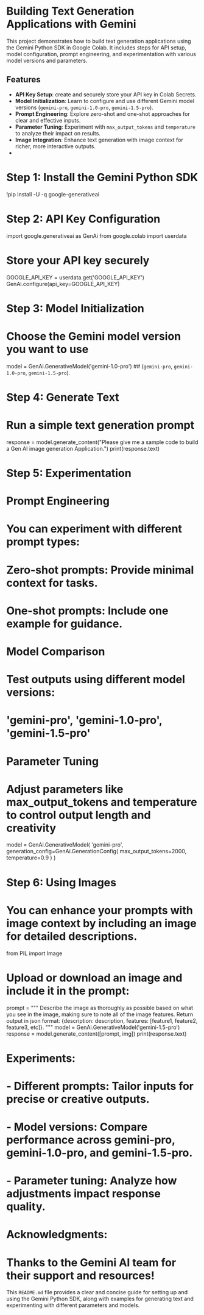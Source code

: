 
# Building Text Generation Applications with Gemini

This project demonstrates how to build text generation applications using the 
Gemini Python SDK in Google Colab. It includes steps for API setup, model 
configuration, prompt engineering, and experimentation with various model 
versions and parameters.

## **Features**
- **API Key Setup**: create and securely store your API key in Colab Secrets.
- **Model Initialization**: Learn to configure and use different Gemini model versions (`gemini-pro`, `gemini-1.0-pro`, `gemini-1.5-pro`).
- **Prompt Engineering**: Explore zero-shot and one-shot approaches for clear and effective inputs.
- **Parameter Tuning**: Experiment with `max_output_tokens` and `temperature` to analyze their impact on results.
- **Image Integration**: Enhance text generation with image context for richer, more interactive outputs.
- 
# Step 1: Install the Gemini Python SDK
!pip install -U -q google-generativeai

# Step 2: API Key Configuration
import google.generativeai as GenAi
from google.colab import userdata

# Store your API key securely
GOOGLE_API_KEY = userdata.get('GOOGLE_API_KEY')
GenAi.configure(api_key=GOOGLE_API_KEY)

# Step 3: Model Initialization
# Choose the Gemini model version you want to use
model = GenAi.GenerativeModel('gemini-1.0-pro') ## (`gemini-pro`, `gemini-1.0-pro`, `gemini-1.5-pro`).

# Step 4: Generate Text
# Run a simple text generation prompt
response = model.generate_content("Please give me a sample code to build a Gen AI image generation Application.")
print(response.text)

# Step 5: Experimentation

# Prompt Engineering
# You can experiment with different prompt types:
# Zero-shot prompts: Provide minimal context for tasks.
# One-shot prompts: Include one example for guidance.

# Model Comparison
# Test outputs using different model versions:
# 'gemini-pro', 'gemini-1.0-pro', 'gemini-1.5-pro'

# Parameter Tuning
# Adjust parameters like max_output_tokens and temperature to control output length and creativity
model = GenAi.GenerativeModel(
    'gemini-pro',
    generation_config=GenAi.GenerationConfig(
        max_output_tokens=2000,
        temperature=0.9
    )
)

# Step 6: Using Images
# You can enhance your prompts with image context by including an image for detailed descriptions.
from PIL import Image

# Upload or download an image and include it in the prompt:
prompt = """
Describe the image as thoroughly as possible based on what you
see in the image, making sure to note all of the image features. Return output in json format:
{description: description, features: [feature1, feature2, feature3, etc]}.
"""
model = GenAi.GenerativeModel('gemini-1.5-pro')
response = model.generate_content([prompt, img])
print(response.text)


# Experiments:
# - Different prompts: Tailor inputs for precise or creative outputs.
# - Model versions: Compare performance across gemini-pro, gemini-1.0-pro, and gemini-1.5-pro.
# - Parameter tuning: Analyze how adjustments impact response quality.


# Acknowledgments:
# Thanks to the Gemini AI team for their support and resources!


This `README.md` file provides a clear and concise guide for setting up and using the Gemini Python SDK, along with examples for generating text and experimenting with different parameters and models.

